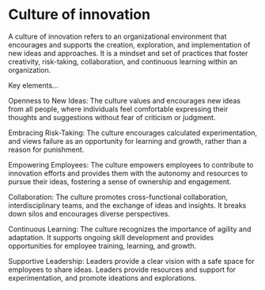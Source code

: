 # Culture of innovation

A culture of innovation refers to an organizational environment that encourages and supports the creation, exploration, and implementation of new ideas and approaches. It is a mindset and set of practices that foster creativity, risk-taking, collaboration, and continuous learning within an organization.

Key elements…

Openness to New Ideas: The culture values and encourages new ideas from all people, where individuals feel comfortable expressing their thoughts and suggestions without fear of criticism or judgment.

Embracing Risk-Taking: The culture encourages calculated experimentation, and views failure as an opportunity for learning and growth, rather than a reason for punishment. 

Empowering Employees: The culture empowers employees to contribute to innovation efforts and provides them with the autonomy and resources to pursue their ideas, fostering a sense of ownership and engagement.

Collaboration: The culture promotes cross-functional collaboration, interdisciplinary teams, and the exchange of ideas and insights. It breaks down silos and encourages diverse perspectives.

Continuous Learning: The culture recognizes the importance of agility and adaptation. It supports ongoing skill development and provides opportunities for employee training, learning, and growth.

Supportive Leadership: Leaders provide a clear vision with a safe space for employees to share ideas. Leaders provide resources and support for experimentation, and promote ideations and explorations.
